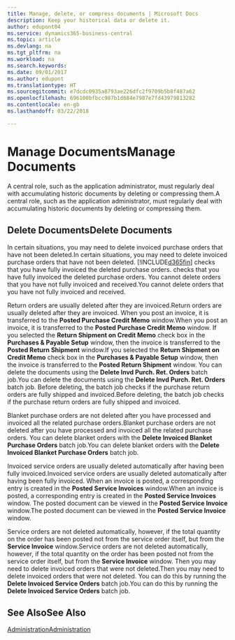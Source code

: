 ```yaml
---
title: Manage, delete, or compress documents | Microsoft Docs
description: Keep your historical data or delete it.
author: edupont04
ms.service: dynamics365-business-central
ms.topic: article
ms.devlang: na
ms.tgt_pltfrm: na
ms.workload: na
ms.search.keywords: 
ms.date: 09/01/2017
ms.author: edupont
ms.translationtype: HT
ms.sourcegitcommit: e7dcdc0935a8793ae226dfc2f9709b5b8f487a62
ms.openlocfilehash: 696100bfbcc987b1d684e7987e7fd43979813282
ms.contentlocale: en-gb
ms.lasthandoff: 03/22/2018

---
```

# <a name="manage-documents"></a><span data-ttu-id="8350c-103">Manage Documents</span><span class="sxs-lookup"><span data-stu-id="8350c-103">Manage Documents</span></span>
<span data-ttu-id="8350c-104">A central role, such as the application administrator, must regularly deal with accumulating historic documents by deleting or compressing them.</span><span class="sxs-lookup"><span data-stu-id="8350c-104">A central role, such as the application administrator, must regularly deal with accumulating historic documents by deleting or compressing them.</span></span>  

## <a name="delete-documents"></a><span data-ttu-id="8350c-105">Delete Documents</span><span class="sxs-lookup"><span data-stu-id="8350c-105">Delete Documents</span></span>
<span data-ttu-id="8350c-106">In certain situations, you may need to delete invoiced purchase orders that have not been deleted.</span><span class="sxs-lookup"><span data-stu-id="8350c-106">In certain situations, you may need to delete invoiced purchase orders that have not been deleted.</span></span> [!INCLUDE[d365fin](includes/d365fin_md.md)]<span data-ttu-id="8350c-107"> checks that you have fully invoiced the deleted purchase orders.</span><span class="sxs-lookup"><span data-stu-id="8350c-107"> checks that you have fully invoiced the deleted purchase orders.</span></span> <span data-ttu-id="8350c-108">You cannot delete orders that you have not fully invoiced and received.</span><span class="sxs-lookup"><span data-stu-id="8350c-108">You cannot delete orders that you have not fully invoiced and received.</span></span>  

<span data-ttu-id="8350c-109">Return orders are usually deleted after they are invoiced.</span><span class="sxs-lookup"><span data-stu-id="8350c-109">Return orders are usually deleted after they are invoiced.</span></span> <span data-ttu-id="8350c-110">When you post an invoice, it is transferred to the **Posted Purchase Credit Memo** window.</span><span class="sxs-lookup"><span data-stu-id="8350c-110">When you post an invoice, it is transferred to the **Posted Purchase Credit Memo** window.</span></span> <span data-ttu-id="8350c-111">If you selected the **Return Shipment on Credit Memo** check box in the **Purchases & Payable Setup** window, then the invoice is transferred to the **Posted Return Shipment** window.</span><span class="sxs-lookup"><span data-stu-id="8350c-111">If you selected the **Return Shipment on Credit Memo** check box in the **Purchases & Payable Setup** window, then the invoice is transferred to the **Posted Return Shipment** window.</span></span> <span data-ttu-id="8350c-112">You can delete the documents using the **Delete Invd Purch. Ret. Orders** batch job.</span><span class="sxs-lookup"><span data-stu-id="8350c-112">You can delete the documents using the **Delete Invd Purch. Ret. Orders** batch job.</span></span> <span data-ttu-id="8350c-113">Before deleting, the batch job checks if the purchase return orders are fully shipped and invoiced.</span><span class="sxs-lookup"><span data-stu-id="8350c-113">Before deleting, the batch job checks if the purchase return orders are fully shipped and invoiced.</span></span>  

<span data-ttu-id="8350c-114">Blanket purchase orders are not deleted after you have processed and invoiced all the related purchase orders.</span><span class="sxs-lookup"><span data-stu-id="8350c-114">Blanket purchase orders are not deleted after you have processed and invoiced all the related purchase orders.</span></span> <span data-ttu-id="8350c-115">You can delete blanket orders with the **Delete Invoiced Blanket Purchase Orders** batch job.</span><span class="sxs-lookup"><span data-stu-id="8350c-115">You can delete blanket orders with the **Delete Invoiced Blanket Purchase Orders** batch job.</span></span>  

<span data-ttu-id="8350c-116">Invoiced service orders are usually deleted automatically after having been fully invoiced.</span><span class="sxs-lookup"><span data-stu-id="8350c-116">Invoiced service orders are usually deleted automatically after having been fully invoiced.</span></span> <span data-ttu-id="8350c-117">When an invoice is posted, a corresponding entry is created in the **Posted Service Invoices** window.</span><span class="sxs-lookup"><span data-stu-id="8350c-117">When an invoice is posted, a corresponding entry is created in the **Posted Service Invoices** window.</span></span> <span data-ttu-id="8350c-118">The posted document can be viewed in the **Posted Service Invoice** window.</span><span class="sxs-lookup"><span data-stu-id="8350c-118">The posted document can be viewed in the **Posted Service Invoice** window.</span></span>  

<span data-ttu-id="8350c-119">Service orders are not deleted automatically, however, if the total quantity on the order has been posted not from the service order itself, but from the **Service Invoice** window.</span><span class="sxs-lookup"><span data-stu-id="8350c-119">Service orders are not deleted automatically, however, if the total quantity on the order has been posted not from the service order itself, but from the **Service Invoice** window.</span></span> <span data-ttu-id="8350c-120">Then you may need to delete invoiced orders that were not deleted.</span><span class="sxs-lookup"><span data-stu-id="8350c-120">Then you may need to delete invoiced orders that were not deleted.</span></span> <span data-ttu-id="8350c-121">You can do this by running the **Delete Invoiced Service Orders** batch job.</span><span class="sxs-lookup"><span data-stu-id="8350c-121">You can do this by running the **Delete Invoiced Service Orders** batch job.</span></span>  

## <a name="see-also"></a><span data-ttu-id="8350c-122">See Also</span><span class="sxs-lookup"><span data-stu-id="8350c-122">See Also</span></span>  
[<span data-ttu-id="8350c-123">Administration</span><span class="sxs-lookup"><span data-stu-id="8350c-123">Administration</span></span>](admin-setup-and-administration.md)  

